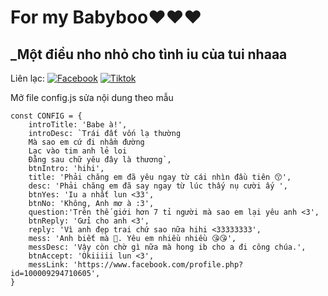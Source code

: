 # For my Babyboo❤️❤️❤️
## _Một điều nho nhỏ cho tình iu của tui nhaaa

Liên lạc: 
[![Facebook](https://i.imgur.com/GRqy96ts.jpg)](https://www.facebook.com/nam.nodemy)
[![Tiktok](https://i.imgur.com/Nbfl1E7t.jpg)](https://www.tiktok.com/@manindev)

Mở file config.js sửa nội dung theo mẫu
```
const CONFIG = {
    introTitle: 'Babe à!',
    introDesc: `Trái đất vốn lạ thường
    Mà sao em cứ đi nhầm đường
    Lạc vào tim anh lẻ loi
    Đằng sau chữ yêu đây là thương`,
    btnIntro: 'hihi',
    title: 'Phải chăng em đã yêu ngay từ cái nhìn đầu tiên 😙',
    desc: 'Phải chăng em đã say ngay từ lúc thấy nụ cười ấy ',
    btnYes: 'Iu a nhất lun <33',
    btnNo: 'Không, Anh mơ à :3',
    question:'Trên thế giới hơn 7 tỉ người mà sao em lại yêu anh <3',
    btnReply: 'Gửi cho anh <3',
    reply: 'Vì anh đẹp trai chứ sao nữa hihi <33333333',
    mess: 'Anh biết mà 🥰. Yêu em nhiều nhiều 😘😘',
    messDesc: 'Vậy còn chờ gì nữa mà hong ib cho a đi công chúa.',
    btnAccept: 'Okiiiii lun <3',
    messLink: 'https://www.facebook.com/profile.php?id=100009294710605',
}
```

